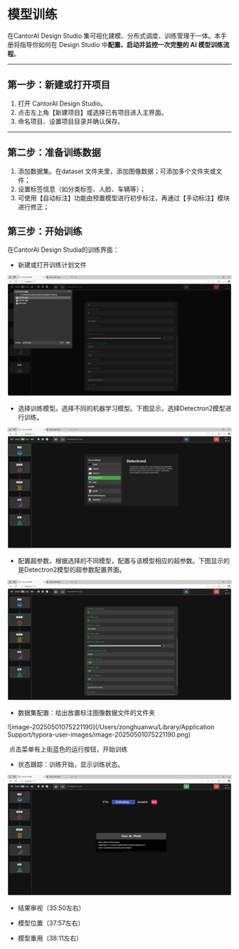 # 模型训练

在CantorAI Design Studio 集可视化建模、分布式调度、训练管理于一体。本手册将指导你如何在 Design Studio 中**配置、启动并监控一次完整的 AI 模型训练流程**。

------

## 第一步：新建或打开项目

1. 打开 CantorAI Design Studio。
2. 点击左上角【新建项目】或选择已有项目进入主界面。
3. 命名项目、设置项目目录并确认保存。



------

## 第二步：准备训练数据

1. 添加数据集。在dataset 文件夹里，添加图像数据；可添加多个文件夹或文件；
2. 设置标签信息（如分类标签、人脸、车辆等）；
3. 可使用【自动标注】功能由预置模型进行初步标注，再通过【手动标注】模块进行修正；



## 第三步：开始训练

在CantorAI Design Studia的训练界面：

- 新建或打开训练计划文件


![image-20250501075025854](/images/training-model-plan.png)

- 选择训练模型。选择不同的机器学习模型。下图显示，选择Detectron2模型进行训练。

![image-20250501075054394](/images/training-model.png)

- 配置超参数，根据选择的不同模型，配置与该模型相应的超参数。下图显示的是Detectron2模型的超参数配置界面。


![image-20250501075115097](/images/training-hyper-parameter.png)

- 数据集配置：给出放置标注图像数据文件的文件夹


![image-20250501075221190](/Users/zonghuanwu/Library/Application Support/typora-user-images/image-20250501075221190.png)

​	点击菜单有上街蓝色的运行按钮，开始训练

- 状态跟踪：训练开始，显示训练状态。


![image-20250501075246106](/images/training-status.png)

- 结果审视（35:50左右）

- 模型位置（37:57左右）

- 模型重用（38:11左右）